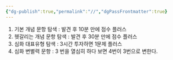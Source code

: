 ```yaml
---
{"dg-publish":true,"permalink":"//","dgPassFrontmatter":true}
---
```


1. 기본 개념 문항 탐색 : 발견 후 10분 만에 점수 플러스
2. 헷갈리는 개념 문항 탐색 : 발견 후 30분 만에 점수 플러스
3. 심화 대표유형 탐색 : 3시간 투자하면 1문제 플러스
4. 심화 변별력 문항 : 3 번을 열심히 하다 보면 4번이 3번으로 변한다.